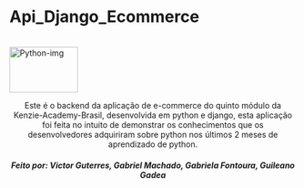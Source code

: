 # Api_Django_Ecommerce



<div style="display: inline_block"><br>
  <img align="center" background-color="black" alt="Python-img" height="80" width="120" src="https://camo.githubusercontent.com/aa191ffe0bf42757a2d978000745628d94fa1d244c4e28f9b914cd48e39bcaf3/68747470733a2f2f6b656e7a69652e636f6d2e62722f5f6e6578742f696d6167653f75726c3d253246696d616765732532466c6f676f2e706e6726773d36343026713d3735">
  <p align="center">Este é o backend da aplicação de e-commerce do quinto módulo da Kenzie-Academy-Brasil, desenvolvida em python e django, esta aplicação
  foi feita no intuito de demonstrar os conhecimentos que os desenvolvedores adquiriram sobre python nos últimos 2 meses de aprendizado de python. <p/>
  
  <h5 align="center">Feito por: Victor Guterres, Gabriel Machado, Gabriela Fontoura, Guileano Gadea </h5>  
</div>


